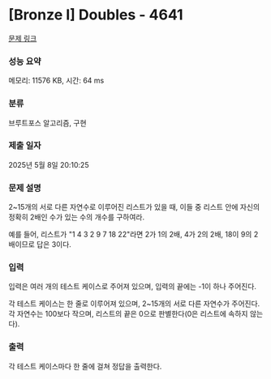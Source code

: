 # [Bronze I] Doubles - 4641 

[문제 링크](https://www.acmicpc.net/problem/4641) 

### 성능 요약

메모리: 11576 KB, 시간: 64 ms

### 분류

브루트포스 알고리즘, 구현

### 제출 일자

2025년 5월 8일 20:10:25

### 문제 설명

<p>2~15개의 서로 다른 자연수로 이루어진 리스트가 있을 때, 이들 중 리스트 안에 자신의 정확히 2배인 수가 있는 수의 개수를 구하여라.</p>

<p>예를 들어, 리스트가 "1 4 3 2 9 7 18 22"라면 2가 1의 2배, 4가 2의 2배, 18이 9의 2배이므로 답은 3이다.</p>

### 입력 

 <p>입력은 여러 개의 테스트 케이스로 주어져 있으며, 입력의 끝에는 -1이 하나 주어진다.</p>

<p>각 테스트 케이스는 한 줄로 이루어져 있으며, 2~15개의 서로 다른 자연수가 주어진다. 각 자연수는 100보다 작으며, 리스트의 끝은 0으로 판별한다(0은 리스트에 속하지 않는다).</p>

### 출력 

 <p>각 테스트 케이스마다 한 줄에 걸쳐 정답을 출력한다.</p>

